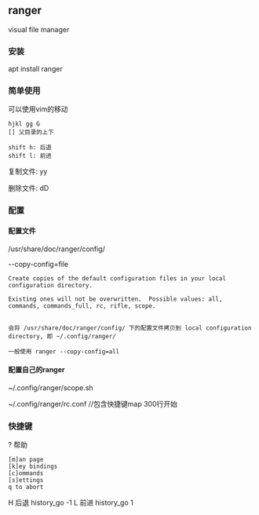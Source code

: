 
## ranger

visual file manager


### 安装

apt install ranger


### 简单使用

可以使用vim的移动

    hjkl gg G
    [] 父目录的上下

    shift h: 后退
    shift l: 前进

复制文件: yy

删除文件: dD


### 配置

#### 配置文件

/usr/share/doc/ranger/config/

--copy-config=file

    Create copies of the default configuration files in your local configuration directory.

    Existing ones will not be overwritten.  Possible values: all, commands, commands_full, rc, rifle, scope.


    会将 /usr/share/doc/ranger/config/ 下的配置文件拷贝到 local configuration directory, 即 ~/.config/ranger/

    一般使用 ranger --copy-config=all


#### 配置自己的ranger

~/.config/ranger/scope.sh

~/.config/ranger/rc.conf    //包含快捷键map 300行开始


### 快捷键

? 帮助
    
    [m]an page
    [k]ey bindings
    [c]ommands
    [s]ettings
    q to abort

H   后退    history_go -1
L   前进    history_go 1
